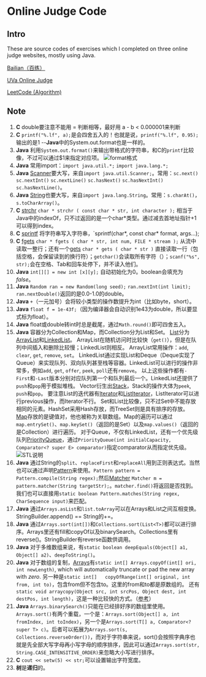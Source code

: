 # Online Judge Code

## Intro

These are source codes of exercises which I completed on three online judge websites, mostly using Java.

[Bailian（百练）](http://bailian.openjudge.cn/)

[UVa Online Judge](https://uva.onlinejudge.org/index.php?option=com_onlinejudge&Itemid=8&category=827)

[LeetCode (Algorithm)](code.com/problemset/algorithms/)

## Note

1. **C**	double要注意不能用 = 判断相等，最好用 a - b < 0.000001来判断
2. **C**	`printf("%.lf", a);`是会四舍五入的！也就是说，`printf("%.lf", 0.95);`输出的是1 --**Java**中的System.out.format也是一样的。
3. **Java** 利用`System.out.format()`来输出带格式的字符串，和C的`printf`比较像，不过可以通过$1来指定对应项。
![format格式](http://7xr64j.com1.z0.glb.clouddn.com/code/snip_20160819114131.png)
4. **Java**	常用import：`import java.util.*;` `import java.lang.*;`
5. **Java**	[Scanner](https://docs.oracle.com/javase/7/docs/api/java/util/Scanner.html)要大写，来自`import java.util.Scanner;`。常用：`sc.next()` `sc.nextInt()` `sc.nextLine()` `sc.hasNext()` `sc.hasNextInt()` `sc.hasNextLine()`。
6. **Java**	[String](https://docs.oracle.com/javase/7/docs/api/java/lang/String.html)也要大写，来自`import java.lang.String`。常用：`s.charAt()`，`s.toCharArray()`。
7. **C**  [strchr](http://www.cplusplus.com/reference/cstring/strchr/) `char * strchr ( const char * str, int character );` 相当于Java中的indexOf，只不过返回的是一个char*类型。通过减去首地址指针+1可以得到index。
8. **C**  [sprintf](http://www.cplusplus.com/reference/cstdio/sprintf/) 将字符串写入字符串，`sprintf(char*, const char* format, args...);
9. **C**  [fgets](http://www.cplusplus.com/reference/cstdio/fgets/) `char * fgets ( char * str, int num, FILE * stream );` 从流中读取一整行；还有一个[gets](http://www.cplusplus.com/reference/cstdio/gets/) `char * gets ( char * str )` 直接读取一行（包括空格，会保留读到的换行符）；`getchar()`会读取所有字符（）；`scanf("%s", str);`会在空格、Tab和回车处停下，并不读入他们。
10. **Java** `int[][] = new int [x][y];` 自动初始化为0。boolean会填充为*false*。
11. **Java** `Random ran = new Random(long seed);` `ran.nextInt(int limit);` `ran.nextDouble()`返回的是0.0-1.0的double。
12. **Java** `+`（一元加号）会将较小类型的操作数提升为int（比如byte，short）。
13. **Java** `float f = 1e-43f;`（因为编译器会自动识别1e43为double，所以要显式标为float）。
14. **Java** float或double转int时总是截尾，通过`Math.round()`即可四舍五入。
15. **Java** 容器分为Collection和Map，而Collection分为List和Set。
[List](https://docs.oracle.com/javase/7/docs/api/java/util/List.html)分为[ArrayList](https://docs.oracle.com/javase/7/docs/api/java/util/ArrayList.html)和[LinkedList](https://docs.oracle.com/javase/7/docs/api/java/util/LinkedList.html)。
ArrayList在随机访问时比较快（`get()`），但是在队列中间插入和删除比较慢；LinkedList则相反。
ArrayList常用操作：`add`, `clear`, `get`, `remove`, `set`。
LinkedList通过实现List<E>和Deque<E>（Deque<E>实现了Queue<E>）来实现队列、双向队列甚至栈等容器。LinkedList可以进行的操作非常多，例如`add`, `get`, `offer`, `peek`, `poll`还有`remove`。 以上这些操作都有`-First`和`-Last`版本分别对应队列第一个和队列最后一个。LinkedList还提供了`push`和`pop`用于模拟堆栈。
Vector衍生出[Stack](https://docs.oracle.com/javase/7/docs/api/java/util/Stack.html)，Stack的操作大体为`peek`, `push`和`pop`。
要注意List的迭代器有[Iterator](https://docs.oracle.com/javase/7/docs/api/java/util/Iterator.html)和[ListIterator](https://docs.oracle.com/javase/7/docs/api/java/util/ListIterator.html)，ListIterator可以进行previous操作，而Iterator不行。
Set和List比较像，只不过Set中不能存放相同的元素。HashSet采用Hash存放，而TreeSet则是具有排序的存放。
[Map](https://docs.oracle.com/javase/7/docs/api/java/util/Map.html)存放的是键值对，他也被称为关联数组。Map的遍历可以通过`map.entrySet()`、`map.keySet()`（返回的是Set）以及`map.values()`（返回的是Collection）进行遍历。
对于Queue，不仅有LinkedList，还有一个优先级队列[PriorityQueue](https://docs.oracle.com/javase/7/docs/api/java/util/PriorityQueue.html)，通过`PriorityQueue(int initialCapacity, Comparator<? super E> comparator)`指定comparator从而指定优先级。
![STL说明](http://7xr64j.com1.z0.glb.clouddn.com/16-8-25/STL.jpg)
16. **Java** 通过String的`split`、`replaceFirst`和`replaceAll`用到正则表达式。当然也可以通过声明[Pattern](https://docs.oracle.com/javase/7/docs/api/java/util/regex/Pattern.html#sum)来使用。`Pattern pattern = Pattern.compile(String regex);`然后[Matcher](https://docs.oracle.com/javase/7/docs/api/java/util/regex/Matcher.html) `Matcher m = pattern.matcher(String targetStr);`。`matcher.find()`将返回是否找到。我们也可以直接用`static boolean Pattern.matches(String regex, CharSequence input)`来匹配。
17. **Java** 通过`Arrays.asList`和`list.toArray`可以在Arrays和List之间互相变换。StringBuilder.append() == String的+=。
18. **Java** 通过`Arrays.sort(int[])`和`Collections.sort(List<T>)`都可以进行排序。Arrays里还有fill和copyOf以及binarySearch。Collections里有reverse()。StringBuilder有reverse函数供调用。
19. **Java** 对于多维数组来说，有`static boolean deepEquals(Object[] a1, Object[] a2)`、`deepToString()`。
20. **Java** 对于数组的复制，[Arrays](https://docs.oracle.com/javase/7/docs/api/java/util/Arrays.html)有`static int[] Arrays.copyOf(int[] ori, int newLength)`, which will automatically truncate or pad the new array with *zero*. 
另一种是`static int[]	copyOfRange(int[] original, int from, int to)`，包含from但不包含to。这里的from和to都是原数组的。
还有`static void arraycopy(Object src, int srcPos, Object dest, int destPos, int length)`，这是一种比较快的方式。（[参考](https://docs.oracle.com/javase/7/docs/api/java/lang/System.html#arraycopy(java.lang.Object,%20int,%20java.lang.Object,%20int,%20int))）
21. **Java** `Arrays.binarySearch()`只能在已经排好序的数组里使用。`Arrays.sort()`有两个重载，一个是：`Arrays.sort(Object[] a, int fromIndex, int toIndex)`，另一个是`Arrays.sort(T[] a, Comparator<? super T> c)`。后者可以拓展为`Arrays.sort(s, Collections.reverseOrder())`，而对于字符串来说，sort()会按照字典序也就是先全部大写字母再小写字母的顺序排序，因此可以通过`Arrays.sort(str, String.CASE_INTENSITIVE_ORDER)`来忽略大小写进行排序。
22. **C** `cout << setw(5) << str;`可以设置输出字符宽度。
23. **树**是**递归**的。
